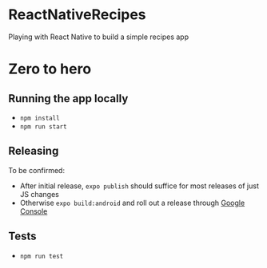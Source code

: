# ReactNativeRecipes
Playing with React Native to build a simple recipes app

# Zero to hero

## Running the app locally
* `npm install`
* `npm run start`

## Releasing
To be confirmed:
* After initial release, `expo publish` should suffice for most releases of just JS changes
* Otherwise `expo build:android` and roll out a release through [Google Console](https://play.google.com/apps/publish)

## Tests
* `npm run test`